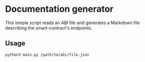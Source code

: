 # Documentation generator
This simple script reads an ABI file and generates a Markdown file describing the smart-contract's endpoints.

## Usage
`python3 main.py /path/to/abi/file.json`